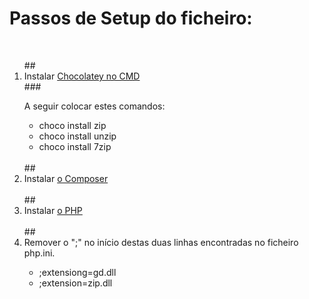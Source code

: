 # Passos de Setup do ficheiro:
</br>
<ol>
##<li>Instalar <a href="https://docs.chocolatey.org/en-us/choco/setup">Chocolatey no CMD</a></li>
###<p>A seguir colocar estes comandos:</p>
<ul>
<li>choco install zip</li>
<li>choco install unzip</li>
<li>choco install 7zip</li>
</ul>

</br>
## <li>Instalar <a href="https://getcomposer.org/download/">o Composer</a></li>

</br>
## <li>Instalar <a href="https://windows.php.net/download#php-8.3">o PHP</a></li>


</br>
## <li>Remover o ";" no início destas duas linhas encontradas no ficheiro php.ini.</li>
<ul>
<li>;extensiong=gd.dll</li> 
<li>;extension=zip.dll</li>
</ul>

</ol>
